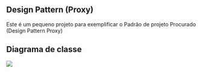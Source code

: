 ## Design Pattern (Proxy)

Este é um pequeno projeto para exemplificar o Padrão de projeto Procurado (Design Pattern Proxy)

## Diagrama de classe

<img src="https://github.com/Krittz/IFTM-ADS/blob/main/APOO(An%C3%A1lise%20de%20projetos%20orientados%20a%20objetos/DesignPatterns/Proxy/Proxy.drawio.png?raw=true" />

